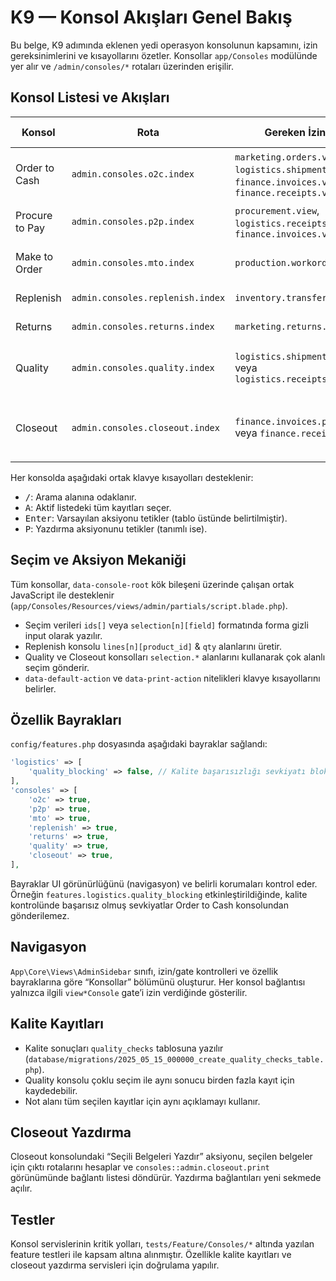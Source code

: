 # K9 — Konsol Akışları Genel Bakış

Bu belge, K9 adımında eklenen yedi operasyon konsolunun kapsamını, izin gereksinimlerini ve kısayollarını özetler. Konsollar `app/Consoles` modülünde yer alır ve `/admin/consoles/*` rotaları üzerinden erişilir.

## Konsol Listesi ve Akışları

| Konsol | Rota | Gereken İzinler | Adımlar | Varsayılan Kısayol |
| --- | --- | --- | --- | --- |
| Order to Cash | `admin.consoles.o2c.index` | `marketing.orders.view`, `logistics.shipments.view`, `finance.invoices.view`, `finance.receipts.view` | Orders → Shipments → Invoices → Receipts | <kbd>Enter</kbd> → Ship & Print |
| Procure to Pay | `admin.consoles.p2p.index` | `procurement.view`, `logistics.receipts.view`, `finance.invoices.view` | Purchase Orders → GRNs | <kbd>Enter</kbd> → Receive |
| Make to Order | `admin.consoles.mto.index` | `production.workorders.view` | Candidates → Work Orders | <kbd>Enter</kbd> → Issue |
| Replenish | `admin.consoles.replenish.index` | `inventory.transfers.view` | Low Stock (tek liste) | <kbd>Enter</kbd> → Transfer |
| Returns | `admin.consoles.returns.index` | `marketing.returns.view` | RMA Kayıtları | <kbd>Enter</kbd> → Onayla |
| Quality | `admin.consoles.quality.index` | `logistics.shipments.view` veya `logistics.receipts.view` | Incoming Checks → Outgoing Checks | <kbd>Enter</kbd> → Başarılı |
| Closeout | `admin.consoles.closeout.index` | `finance.invoices.print` veya `finance.receipts.view` | Shipments → Invoices → Receipts → Goods Receipts | <kbd>P</kbd> → Toplu Yazdır |

Her konsolda aşağıdaki ortak klavye kısayolları desteklenir:

- <kbd>/</kbd>: Arama alanına odaklanır.
- <kbd>A</kbd>: Aktif listedeki tüm kayıtları seçer.
- <kbd>Enter</kbd>: Varsayılan aksiyonu tetikler (tablo üstünde belirtilmiştir).
- <kbd>P</kbd>: Yazdırma aksiyonunu tetikler (tanımlı ise).

## Seçim ve Aksiyon Mekaniği

Tüm konsollar, `data-console-root` kök bileşeni üzerinde çalışan ortak JavaScript ile desteklenir (`app/Consoles/Resources/views/admin/partials/script.blade.php`).

- Seçim verileri `ids[]` veya `selection[n][field]` formatında forma gizli input olarak yazılır.
- Replenish konsolu `lines[n][product_id]` & `qty` alanlarını üretir.
- Quality ve Closeout konsolları `selection.*` alanlarını kullanarak çok alanlı seçim gönderir.
- `data-default-action` ve `data-print-action` nitelikleri klavye kısayollarını belirler.

## Özellik Bayrakları

`config/features.php` dosyasında aşağıdaki bayraklar sağlandı:

```php
'logistics' => [
    'quality_blocking' => false, // Kalite başarısızlığı sevkiyatı bloklar
],
'consoles' => [
    'o2c' => true,
    'p2p' => true,
    'mto' => true,
    'replenish' => true,
    'returns' => true,
    'quality' => true,
    'closeout' => true,
],
```

Bayraklar UI görünürlüğünü (navigasyon) ve belirli korumaları kontrol eder. Örneğin `features.logistics.quality_blocking` etkinleştirildiğinde, kalite kontrolünde başarısız olmuş sevkiyatlar Order to Cash konsolundan gönderilemez.

## Navigasyon

`App\Core\Views\AdminSidebar` sınıfı, izin/gate kontrolleri ve özellik bayraklarına göre “Konsollar” bölümünü oluşturur. Her konsol bağlantısı yalnızca ilgili `view*Console` gate’i izin verdiğinde gösterilir.

## Kalite Kayıtları

- Kalite sonuçları `quality_checks` tablosuna yazılır (`database/migrations/2025_05_15_000000_create_quality_checks_table.php`).
- Quality konsolu çoklu seçim ile aynı sonucu birden fazla kayıt için kaydedebilir.
- Not alanı tüm seçilen kayıtlar için aynı açıklamayı kullanır.

## Closeout Yazdırma

Closeout konsolundaki “Seçili Belgeleri Yazdır” aksiyonu, seçilen belgeler için çıktı rotalarını hesaplar ve `consoles::admin.closeout.print` görünümünde bağlantı listesi döndürür. Yazdırma bağlantıları yeni sekmede açılır.

## Testler

Konsol servislerinin kritik yolları, `tests/Feature/Consoles/*` altında yazılan feature testleri ile kapsam altına alınmıştır. Özellikle kalite kayıtları ve closeout yazdırma servisleri için doğrulama yapılır.
